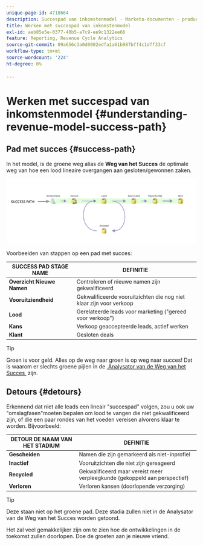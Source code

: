 ```yaml
---
unique-page-id: 4718664
description: Succespad van inkomstenmodel - Marketo-documenten - productdocumentatie
title: Werken met succespad van inkomstenmodel
exl-id: aeb85e5e-0377-40b5-a7c9-ee9c1322ee66
feature: Reporting, Revenue Cycle Analytics
source-git-commit: 09a656c3a0d0002edfa1a61b987bff4c1dff33cf
workflow-type: tm+mt
source-wordcount: '224'
ht-degree: 0%

---
```


# Werken met succespad van inkomstenmodel {#understanding-revenue-model-success-path}

## Pad met succes {#success-path}

In het model, is de groene weg alias de **Weg van het Succes** de optimale weg van hoe een lood lineaire overgangen aan gesloten/gewonnen zaken.

![—](assets/image2015-6-12-17-3a12-3a18.png)

Voorbeelden van stappen op een pad met succes:

| **SUCCESS PAD STAGE NAME** | **DEFINITIE** |
|---|---|
| **Overzicht Nieuwe Namen** | Controleren of nieuwe namen zijn gekwalificeerd |
| **Vooruitziendheid** | Gekwalificeerde vooruitzichten die nog niet klaar zijn voor verkoop |
| **Lood** | Gerelateerde leads voor marketing (&quot;gereed voor verkoop&quot;) |
| **Kans** | Verkoop geaccepteerde leads, actief werken |
| **Klant** | Gesloten deals |

>[!TIP]
>
>Groen is voor geld. Alles op de weg naar groen is op weg naar succes! Dat is waarom er slechts groene pijlen in de [&#x200B; Analysator van de Weg van het Succes &#x200B;](using-the-success-path-analyzer.md) zijn.

## Detours {#detours}

Erkennend dat niet alle leads een lineair &quot;succespad&quot; volgen, zou u ook uw &quot;omslagfasen&quot;moeten bepalen om lood te vangen die niet gekwalificeerd zijn, of die een paar rondes van het voeden vereisen alvorens klaar te worden. Bijvoorbeeld:

| **DETOUR DE NAAM VAN HET STADIUM** | **DEFINITIE** |
|---|---|
| **Gescheiden** | Namen die zijn gemarkeerd als niet-inprofiel |
| **Inactief** | Vooruitzichten die niet zijn gereageerd |
| **Recycled** | Gekwalificeerd maar vereist meer verpleegkunde (gekoppeld aan perspectief) |
| **Verloren** | Verloren kansen (doorlopende verzorging) |

>[!TIP]
>
>Deze staan niet op het groene pad. Deze stadia zullen niet in de Analysator van de Weg van het Succes worden getoond.

Het zal veel gemakkelijker zijn om te zien hoe de ontwikkelingen in de toekomst zullen doorlopen. Doe de groeten aan je nieuwe vriend.
